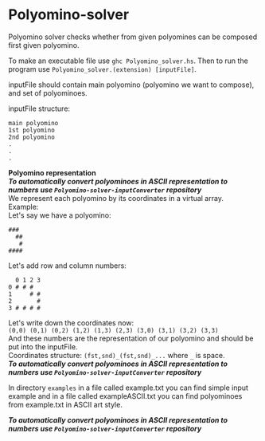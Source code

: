# Polyomino-solver

Polyomino solver checks whether from given polyomines can be composed first given polyomino.

To make an executable file use `ghc Polyomino_solver.hs`. Then to run the program use `Polyomino_solver.(extension) [inputFile]`.

inputFile should contain main polyomino (polyomino we want to compose), and set of polyominoes.  

inputFile structure:
```
main polyomino
1st polyomino
2nd polyomino
.
.
.
```

**Polyomino representation**  
***To automatically convert polyominoes in ASCII representation to numbers use `Polyomino-solver-inputConverter` repository***   
We represent each polyomino by its coordinates in a virtual array.  
Example:  
Let's say we have a polyomino:  
```
###
  ##
   #
####
```
Let's add row and column numbers:
```
  0 1 2 3
0 # # #
1     # #
2       #
3 # # # #
```

Let's write down the coordinates now:  
`(0,0) (0,1) (0,2) (1,2) (1,3) (2,3) (3,0) (3,1) (3,2) (3,3)`  
And these numbers are the representation of our polyomino and should be put into the inputFile.  
Coordinates structure: `(fst,snd)_(fst,snd)_...` where `_` is space.  
***To automatically convert polyominoes in ASCII representation to numbers use `Polyomino-solver-inputConverter` repository***  

In directory `examples` in a file called example.txt you can find simple input example and in a file called exampleASCII.txt you can find polyominoes from example.txt in ASCII art style.

***To automatically convert polyominoes in ASCII representation to numbers use `Polyomino-solver-inputConverter` repository***  
